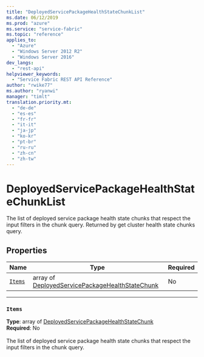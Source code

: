 ```yaml
---
title: "DeployedServicePackageHealthStateChunkList"
ms.date: 06/12/2019
ms.prod: "azure"
ms.service: "service-fabric"
ms.topic: "reference"
applies_to: 
  - "Azure"
  - "Windows Server 2012 R2"
  - "Windows Server 2016"
dev_langs: 
  - "rest-api"
helpviewer_keywords: 
  - "Service Fabric REST API Reference"
author: "rwike77"
ms.author: "ryanwi"
manager: "timlt"
translation.priority.mt: 
  - "de-de"
  - "es-es"
  - "fr-fr"
  - "it-it"
  - "ja-jp"
  - "ko-kr"
  - "pt-br"
  - "ru-ru"
  - "zh-cn"
  - "zh-tw"
---
```

# DeployedServicePackageHealthStateChunkList

The list of deployed service package health state chunks that respect the input filters in the chunk query. Returned by get cluster health state chunks query.


## Properties
| Name | Type | Required |
| --- | --- | --- |
| [`Items`](#items) | array of [DeployedServicePackageHealthStateChunk](sfclient-v65-model-deployedservicepackagehealthstatechunk.md) | No |

____
### `Items`
__Type__: array of [DeployedServicePackageHealthStateChunk](sfclient-v65-model-deployedservicepackagehealthstatechunk.md) <br/>
__Required__: No<br/>
<br/>
The list of deployed service package health state chunks that respect the input filters in the chunk query.

